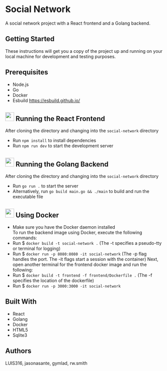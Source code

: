 # Social Network

A social network project with a React frontend and a Golang backend.

## Getting Started

These instructions will get you a copy of the project up and running on your local machine for development and testing purposes.

## Prerequisites

- Node.js
- Go
- Docker
- Esbuild https://esbuild.github.io/

## <img src="https://cdn4.iconfinder.com/data/icons/logos-3/600/React.js_logo-512.png" width="28"> Running the React Frontend

After cloning the directory and changing into the `social-network` directory

- Run `npm install` to install dependencies
- Run `npm run dev` to start the development server

## <img src="https://go.dev/blog/go-brand/Go-Logo/PNG/Go-Logo_LightBlue.png" width="28"> Running the Golang Backend

After cloning the directory and changing into the `social-network` directory

- Run `go run .` to start the server
- Alternatively, run `go build main.go && ./main` to build and run the executable file

## <img src="https://www.docker.com/wp-content/uploads/2022/03/vertical-logo-monochromatic.png" width="28"> Using Docker

- Make sure you have the Docker daemon installed
  </br>
  To run the backend image using Docker, execute the following commands:
- Run $ `docker build -t social-network .` (The -t specifies a pseudo-tty or terminal for logging)
- Run $ `docker run -p 8080:8080 -it social-network` (The -p flag handles the port. The -it flags start a session with the container)
  Next, open another terminal for the frontend docker image and run the following:
- Run $ `docker build -t frontend -f frontend/Dockerfile .` (The -f specifies the location of the dockerfile)
- Run $ `docker run -p 3000:3000 -it social-network`

## Built With

- React
- Golang
- Docker
- HTML5
- Sqlite3

## Authors

LUIS316, jasonasante, gymlad, rw.smith
